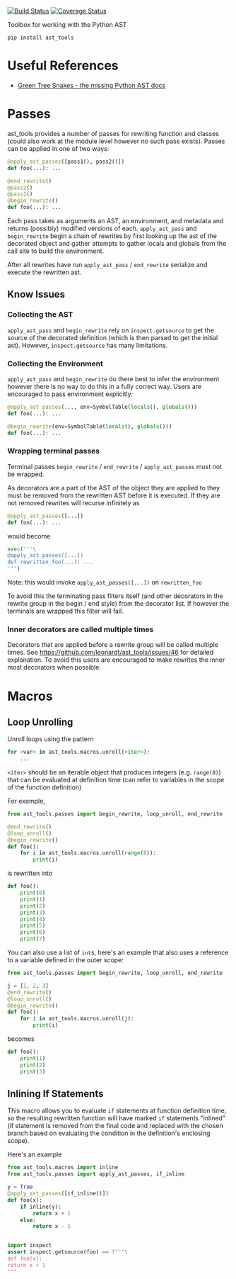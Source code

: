 [![Build Status](https://travis-ci.com/leonardt/ast_tools.svg?branch=master)](https://travis-ci.com/leonardt/ast_tools)
[![Coverage Status](https://coveralls.io/repos/github/leonardt/ast_tools/badge.svg?branch=master)](https://coveralls.io/github/leonardt/ast_tools?branch=master)

Toolbox for working with the Python AST

```
pip install ast_tools
```

# Useful References
* [Green Tree Snakes - the missing Python AST docs](greentreesnakes.readthedocs.io/)


# Passes
ast_tools provides a number of passes for rewriting function and classes (could
also work at the module level however no such pass exists). Passes can be
applied in one of two ways:

```python
@apply_ast_passes([pass1(), pass2()])
def foo(...): ...

@end_rewrite()
@pass2()
@pass1()
@begin_rewrite()
def foo(...): ...
```
Each pass takes as arguments an AST, an environment, and metadata and
returns (possibly) modified versions of each.
`apply_ast_pass` and `begin_rewrite` begin a chain of rewrites by first looking
up the ast of the decorated object and gather attempts to gather locals
and globals from the call site to build the environment.

After all rewrites have run `apply_ast_pass` / `end_rewrite` serialize and
execute the rewritten ast.

## Know Issues
### Collecting the AST
`apply_ast_pass` and `begin_rewrite` rely on `inspect.getsource` to get the
source of the decorated definition (which is then parsed to get the initial ast).
However, `inspect.getsource` has many limitations.

### Collecting the Environment
`apply_ast_pass` and `begin_rewrite` do there best to infer the environment
however there is no way to do this in a fully correct way.  Users are
encouraged to pass environment explicitly:
```python
@apply_ast_passes(..., env=SymbolTable(locals(), globals()))
def foo(...): ...

@begin_rewrite(env=SymbolTable(locals(), globals()))
def foo(...): ...
```

### Wrapping terminal passes
Terminal passes `begin_rewrite` / `end_rewrite` / `apply_ast_passes` must not be
wrapped.

As decorators are a part of the AST of the object they are applied to
they must be removed from the rewritten AST before it is executed.  If they
are not removed rewrites will recurse infinitely as

```python
@apply_ast_passes([...])
def foo(...): ...
```

would become

```python
exec('''\
@apply_ast_passes([...])
def rewritten_foo(...): ...
''')
```
Note: this would invoke `apply_ast_passes([...])` on `rewritten_foo`

To avoid this the terminating pass filters itself (and other decorators in the
rewrite group in the begin / end style) from the decorator list.  If however
the terminals are wrapped this filter will fail.

### Inner decorators are called multiple times

Decorators that are applied before a rewrite group will be called multiple times.
See https://github.com/leonardt/ast_tools/issues/46 for detailed explanation.
To avoid this users are encouraged to make rewrites the inner most decorators
when possible.

# Macros
## Loop Unrolling
Unroll loops using the pattern
```python
for <var> in ast_tools.macros.unroll(<iter>):
    ...
```

`<iter>` should be an iterable object that produces integers (e.g. `range(8)`)
that can be evaluated at definition time (can refer to variables in the scope
of the function definition)

For example,
```python
from ast_tools.passes import begin_rewrite, loop_unroll, end_rewrite

@end_rewrite()
@loop_unroll()
@begin_rewrite()
def foo():
    for i in ast_tools.macros.unroll(range(8)):
        print(i)
```
is rewritten into
```python
def foo():
    print(0)
    print(1)
    print(2)
    print(3)
    print(4)
    print(5)
    print(6)
    print(7)
```

You can also use a list of `int`s, here's an example that also uses a reference
to a variable defined in the outer scope:
```python
from ast_tools.passes import begin_rewrite, loop_unroll, end_rewrite

j = [1, 2, 3]
@end_rewrite()
@loop_unroll()
@begin_rewrite()
def foo():
    for i in ast_tools.macros.unroll(j):
        print(i)
```
becomes
```python
def foo():
    print(1)
    print(2)
    print(3)
```

## Inlining If Statements
This macro allows you to evaluate `if` statements at function definition time,
so the resulting rewritten function will have marked `if` statements "inlined"
(if statement is removed from the final code and replaced with the chosen
branch based on evaluating the condition in the definition's enclosing scope).

Here's an example
```python
from ast_tools.macros import inline
from ast_tools.passes import apply_ast_passes, if_inline

y = True
@apply_ast_passes([if_inline()])
def foo(x):
    if inline(y):
        return x + 1
    else:
        return x - 1


import inspect
assert inspect.getsource(foo) == f"""\
def foo(x):
return x + 1
"""
```
